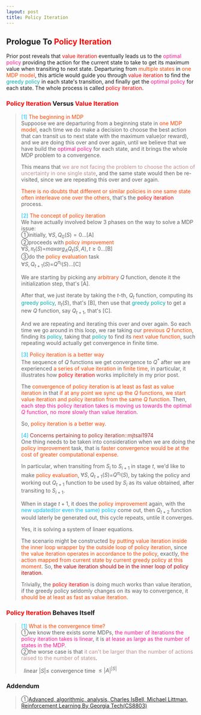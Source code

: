 ```yaml
---
layout: post
title: Policy Iteration
---
```


## Prologue To <font color="Red">Policy Iteration</font>
<p class="message">
Prior post reveals that <font color="Red">value iteration</font> eventually leads us to the <font color="DeepPink">optimal policy</font> providing the action for the current state to take to get its maximum value when transiting to next state.  
Departuring from <font color="OrangeRed">multiple states</font> in <font color="OrangeRed">one MDP model</font>, this article would guide you through <font color="Red">value iteration</font> to find the <font color="#00ADAD">greedy policy</font> in each state's transition, and finally get the <font color="DeepPink">optimal policy</font> for each state.  The whole process is called <font color="Red">policy iteration</font>.  
</p>

### <font color="Red">Policy Iteration</font> Versus <font color="Red">Value Iteration</font>
><font color="DeepSkyBlue">[1]</font>
><font color="OrangeRed">The beginning in MDP</font>  
>Suppoose we are departuring from a beginning state in <font color="OrangeRed">one MDP model</font>, each time we do make a decision to choose the best action that can transit us to next state with the maximum value(or reward), and we are doing this over and over again, until we believe that we have build the <font color="DeepPink">optimal policy</font> for each state, and it brings the whole MDP problem to a convergence.  
>
>This means that <font color="RosyBrown">we are not facing the problem to choose the action of uncertainty in one single state</font>, and the same state would then be re-visited, since we are repeating this over and over again.  
>
><font color="OrangeRed">There is no doubts that different or similar policies in one same state often interleave one over the others</font>, that's the <font color="Red">policy iteration</font> process.  
>
><font color="DeepSkyBlue">[2]</font>
><font color="OrangeRed">The concept of policy iteration</font>  
>We have actually involved below 3 phases on the way to solve a MDP issue:  
>&#10112;initially, $\forall S, Q_{0}(S)=0$...[A]  
>&#10113;proceeds with <font color="OrangeRed">policy improvement</font>  
>$\forall S, \pi_{t}(S)$=$maxarg_{A}Q_{t}(S,A), t\geq 0$...[B]  
>&#10114;do the <font color="OrangeRed">policy evaluation</font> task  
>$\forall S, Q_{t+1}(S)$=$Q^{\pi_{t}}(S)$...[C]  
>
>We are starting by picking any <font color="OrangeRed">arbitrary</font> $Q$ function, denote it the initialization step, that's [A].  
>
>After that, we just iterate by taking the $t$-th, $Q_{t}$ function, computing its <font color="#00ADAD">greedy policy</font>, $\pi_{t}(S)$, that's [B], then use that <font color="#00ADAD">greedy policy</font> to get a new $Q$ function, say $Q_{t+1}$, that's [C].  
>
>And we are repeating and iterating this over and over again.  So each time we go around in this loop, we rae taking our <font color="OrangeRed">previous $Q$ function</font>, finding its <font color="#00ADAD">policy</font>, taking that <font color="#00ADAD">policy</font> to find its <font color="OrangeRed">next value function</font>, such repeating would actually get convergence in finite time.  
>
><font color="DeepSkyBlue">[3]</font>
><font color="OrangeRed">Policy iteration is a better way</font>  
>The sequence of $Q$ functions we get convergence to $Q^{\ast}$ after we are experienced <font color="OrangeRed">a series of value iteration</font> in <font color="OrangeRed">finite time</font>, in particular, it illustrates how <font color="Red">policy iteration</font> works implicitely in my prior post.  
>
>The <font color="OrangeRed">convergence of policy iteration is at least as fast as value iteration</font> in that <font color="OrangeRed">if at any point we sync up the $Q$ functions, we start value iteration and policy iteration from the same $Q$ function</font>.  Then, <font color="DeepPink">each step this policy iteration takes is moving us towards the optimal $Q$ function, no more slowly than value iteration</font>.  
>
>So, <font color="OrangeRed">policy iteration is a better way</font>.
>
><font color="DeepSkyBlue">[4]</font>
><font color="Brown">Concerns pertaining to policy iteration::mjtsai1974</font>  
>One thing needs to be taken into consideration when we are doing the <font color="OrangeRed">policy improvement</font> task, that is <font color="OrangeRed">faster convergence would be at the cost of greater computational expense</font>.  
>
>In particular, when transiting from $S_{i}$ to $S_{i+1}$ in stage $t$, we'd like to make <font color="OrangeRed">policy evaluation</font>, $\forall S, Q_{t+1}(S)$=$Q^{\pi_{t}}(S)$, by taking the policy and working out $Q_{t+1}$ function to be used by $S_{i}$ as its value obtained, after transiting to $S_{i+1}$.  
>
>When in stage $t+1$, it does the <font color="OrangeRed">policy improvement</font> again, with the <font color="DeepSkyBlue">new updated(or even the same) policy</font> come out, then $Q_{t+2}$ function would laterly be generated out, this cycle repeats, untile it converges.  
>
>Yes, it is solving a system of linaer equations.  
>
>The scenario might be constructed <font color="OrangeRed">by putting value iteration inside the inner loop wrapper by the outside loop of policy iteration</font>, since <font color="OrangeRed">the value iteration operates in accordance to the policy</font>, exactly, <font color="OrangeRed">the action mapped from current state by current greedy policy at this moment</font>.  So, <font color="#C20000">the value iteration should be in the inner loop of policy iteration</font>.  
>
>Trivially, the <font color="Red">policy iteration</font> is doing much works than value iteration, if the greedy policy seldomly changes on its way to convergence, it <font color="OrangeRed">should be at least as fast as value iteration</font>.  

### <font color="Red">Policy Iteration</font> Behaves Itself
><font color="DeepSkyBlue">[1]</font>
><font color="OrangeRed">What is the convergence time?</font>  
>&#10112;we know there exists some MDPs, <font color="DeepPink">the number of iterations the policy iteration takes is linear</font>, it is <font color="DeepPink">at lease as large as the number of states in the MDP</font>.  
>&#10113;the worse case is that <font color="RosyBrown">it can't be larger than the number of actions raised to the number of states</font>.  
>
>$\;\;l$inear $\vert S\vert\leq$ convergence time $\leq \vert A\vert^{\vert S \vert}$  

### Addendum
>&#10112;[Advanced, algorithmic, analysis, Charles IsBell, Michael Littman, Reinforcement Learning By Georgia Tech(CS8803)](https://classroom.udacity.com/courses/ud600/lessons/4602578895/concepts/45888989130923)  

<!-- Γ -->
<!-- \Omega -->
<!-- \cap intersection -->
<!-- \cup union -->
<!-- \frac{\Gamma(k + n)}{\Gamma(n)} \frac{1}{r^k}  -->
<!-- \mbox{\large$\vert$}\nolimits_0^\infty -->
<!-- \vert_0^\infty -->
<!-- \vert_{0.5}^{\infty} -->
<!-- &prime; ′ -->
<!-- &Prime; ″ -->
<!-- $E\lbrack X\rbrack$ -->
<!-- \overline{X_n} -->
<!-- \underset{Succss}P -->
<!-- \frac{{\overline {X_n}}-\mu}{S/\sqrt n} -->
<!-- \lim_{t\rightarrow\infty} -->
<!-- \int_{0}^{a}\lambda\cdot e^{-\lambda\cdot t}\operatorname dt -->
<!-- \Leftrightarrow -->
<!-- \prod_{v\in V} -->
<!-- \subset -->
<!-- \subseteq -->
<!-- \varnothing -->
<!-- \perp -->
<!-- \overset\triangle= -->
<!-- \left|X\right| -->
<!-- \xrightarrow{r_t} -->
<!-- \left\|?\right\| => ||?||-->
<!-- \left|?\right| => |?|-->
<!-- \lbrack BQ\rbrack => [BQ] -->
<!-- \subset -->
<!-- \subseteq -->

<!-- Notes -->
<!-- <font color="OrangeRed">items, verb, to make it the focus, mathematic expression</font> -->
<!-- <font color="Red">KKT</font> -->
<!-- <font color="Red">SMO heuristics</font> -->
<!-- <font color="Red">F</font> distribution -->
<!-- <font color="Red">t</font> distribution -->
<!-- <font color="DeepSkyBlue">suggested item, soft item</font> -->
<!-- <font color="RoyalBlue">old alpha, quiz, example</font> -->
<!-- <font color="Green">new alpha</font> -->

<!-- <font color="#C20000">conclusion, finding</font> -->
<!-- <font color="DeepPink">positive conclusion, finding</font> -->
<!-- <font color="RosyBrown">negative conclusion, finding</font> -->

<!-- <font color="#00ADAD">policy</font> -->
<!-- <font color="#6100A8">full observable</font> -->
<!-- <font color="#FFAC12">partial observable</font> -->
<!-- <font color="#EB00EB">stochastic</font> -->
<!-- <font color="#8400E6">state transition</font> -->
<!-- <font color="#D600D6">discount factor gamma $\gamma$</font> -->
<!-- <font color="#D600D6">$V(S)$</font> -->
<!-- <font color="#9300FF">immediate reward R(S)</font> -->

<!-- ### <font color="RoyalBlue">Example</font>: Illustration By Rainy And Sunny Days In One Week -->
<!-- <font color="RoyalBlue">[Question]</font> -->
<!-- <font color="DeepSkyBlue">[Answer]</font> -->

<!-- <font color="Brown">Notes::mjtsai1974</font> -->

<!-- 
[1]Given the vehicles pass through a highway toll station is $6$ per minute, what is the probability that no cars within $30$ seconds?
><font color="DeepSkyBlue">[1]</font>
><font color="OrangeRed">Given the vehicles pass through a highway toll station is $6$ per minute, what is the probability that no cars within $30$ seconds?</font>  
-->

<!--
><font color="DeepSkyBlue">[Notes]</font>
><font color="OrangeRed">Why at this moment, the Poisson and exponential probability come out with different result?</font>  
-->

<!-- https://www.medcalc.org/manual/gamma_distribution_functions.php -->
<!-- https://www.statlect.com/probability-distributions/student-t-distribution#hid5 -->
<!-- http://www.wiris.com/editor/demo/en/ -->